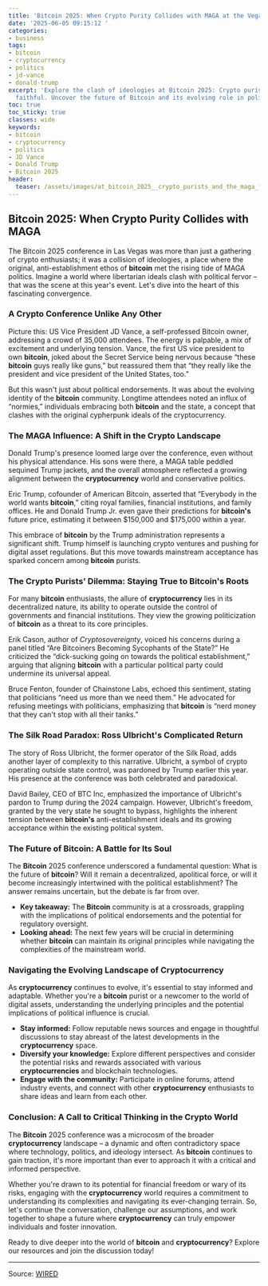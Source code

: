 ```yaml
---
title: 'Bitcoin 2025: When Crypto Purity Collides with MAGA at the Vegas Conference'
date: '2025-06-05 09:15:12 '
categories:
- business
tags:
- bitcoin
- cryptocurrency
- politics
- jd-vance
- donald-trump
excerpt: 'Explore the clash of ideologies at Bitcoin 2025: Crypto purists vs. MAGA
  faithful. Uncover the future of Bitcoin and its evolving role in politics.'
toc: true
toc_sticky: true
classes: wide
keywords:
- bitcoin
- cryptocurrency
- politics
- JD Vance
- Donald Trump
- Bitcoin 2025
header:
  teaser: /assets/images/at_bitcoin_2025__crypto_purists_and_the_maga_faith_20250605091512.jpg
---
```


## Bitcoin 2025: When Crypto Purity Collides with MAGA

The Bitcoin 2025 conference in Las Vegas was more than just a gathering of crypto enthusiasts; it was a collision of ideologies, a place where the original, anti-establishment ethos of **bitcoin** met the rising tide of MAGA politics. Imagine a world where libertarian ideals clash with political fervor – that was the scene at this year's event. Let's dive into the heart of this fascinating convergence.

### A Crypto Conference Unlike Any Other

Picture this: US Vice President JD Vance, a self-professed Bitcoin owner, addressing a crowd of 35,000 attendees. The energy is palpable, a mix of excitement and underlying tension. Vance, the first US vice president to own **bitcoin**, joked about the Secret Service being nervous because “these **bitcoin** guys really like guns,” but reassured them that “they really like the president and vice president of the United States, too.”

But this wasn't just about political endorsements. It was about the evolving identity of the **bitcoin** community. Longtime attendees noted an influx of “normies,” individuals embracing both **bitcoin** and the state, a concept that clashes with the original cypherpunk ideals of the cryptocurrency.

### The MAGA Influence: A Shift in the Crypto Landscape

Donald Trump's presence loomed large over the conference, even without his physical attendance. His sons were there, a MAGA table peddled sequined Trump jackets, and the overall atmosphere reflected a growing alignment between the **cryptocurrency** world and conservative politics.

Eric Trump, cofounder of American Bitcoin, asserted that “Everybody in the world wants **bitcoin**,” citing royal families, financial institutions, and family offices. He and Donald Trump Jr. even gave their predictions for **bitcoin's** future price, estimating it between $150,000 and $175,000 within a year. 

This embrace of **bitcoin** by the Trump administration represents a significant shift. Trump himself is launching crypto ventures and pushing for digital asset regulations. But this move towards mainstream acceptance has sparked concern among **bitcoin** purists.

### The Crypto Purists' Dilemma: Staying True to Bitcoin's Roots

For many **bitcoin** enthusiasts, the allure of **cryptocurrency** lies in its decentralized nature, its ability to operate outside the control of governments and financial institutions. They view the growing politicization of **bitcoin** as a threat to its core principles.

Erik Cason, author of *Cryptosovereignty*, voiced his concerns during a panel titled “Are Bitcoiners Becoming Sycophants of the State?” He criticized the “dick-sucking going on towards the political establishment,” arguing that aligning **bitcoin** with a particular political party could undermine its universal appeal.

Bruce Fenton, founder of Chainstone Labs, echoed this sentiment, stating that politicians “need us more than we need them.” He advocated for refusing meetings with politicians, emphasizing that **bitcoin** is “nerd money that they can't stop with all their tanks.”

### The Silk Road Paradox: Ross Ulbricht's Complicated Return

The story of Ross Ulbricht, the former operator of the Silk Road, adds another layer of complexity to this narrative. Ulbricht, a symbol of crypto operating outside state control, was pardoned by Trump earlier this year. His presence at the conference was both celebrated and paradoxical.

David Bailey, CEO of BTC Inc, emphasized the importance of Ulbricht's pardon to Trump during the 2024 campaign. However, Ulbricht's freedom, granted by the very state he sought to bypass, highlights the inherent tension between **bitcoin's** anti-establishment ideals and its growing acceptance within the existing political system.

### The Future of Bitcoin: A Battle for Its Soul

The **Bitcoin** 2025 conference underscored a fundamental question: What is the future of **bitcoin**? Will it remain a decentralized, apolitical force, or will it become increasingly intertwined with the political establishment? The answer remains uncertain, but the debate is far from over.

*   **Key takeaway:** The **Bitcoin** community is at a crossroads, grappling with the implications of political endorsements and the potential for regulatory oversight.
*   **Looking ahead:** The next few years will be crucial in determining whether **bitcoin** can maintain its original principles while navigating the complexities of the mainstream world.

### Navigating the Evolving Landscape of Cryptocurrency

As **cryptocurrency** continues to evolve, it's essential to stay informed and adaptable. Whether you're a **bitcoin** purist or a newcomer to the world of digital assets, understanding the underlying principles and the potential implications of political influence is crucial.

*   **Stay informed:** Follow reputable news sources and engage in thoughtful discussions to stay abreast of the latest developments in the **cryptocurrency** space. 
*   **Diversify your knowledge:** Explore different perspectives and consider the potential risks and rewards associated with various **cryptocurrencies** and blockchain technologies. 
*   **Engage with the community:** Participate in online forums, attend industry events, and connect with other **cryptocurrency** enthusiasts to share ideas and learn from each other. 

### Conclusion: A Call to Critical Thinking in the Crypto World

The **Bitcoin** 2025 conference was a microcosm of the broader **cryptocurrency** landscape – a dynamic and often contradictory space where technology, politics, and ideology intersect. As **bitcoin** continues to gain traction, it's more important than ever to approach it with a critical and informed perspective.

Whether you're drawn to its potential for financial freedom or wary of its risks, engaging with the **cryptocurrency** world requires a commitment to understanding its complexities and navigating its ever-changing terrain. So, let's continue the conversation, challenge our assumptions, and work together to shape a future where **cryptocurrency** can truly empower individuals and foster innovation.

Ready to dive deeper into the world of **bitcoin** and **cryptocurrency**? Explore our resources and join the discussion today!

---

Source: [WIRED](https://www.wired.com/story/at-bitcoin-2025-crypto-purists-and-the-maga-faithful-collide/)